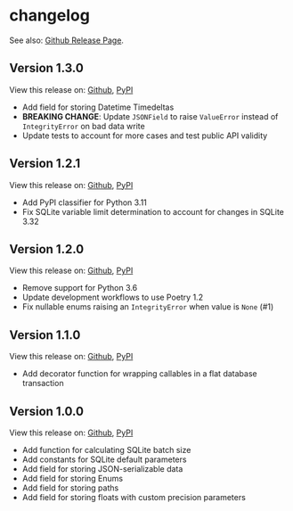 # changelog

See also: [Github Release Page](https://github.com/enpaul/peewee-plus/releases).

## Version 1.3.0

View this release on: [Github](https://github.com/enpaul/peewee-plus/releases/tag/1.3.0),
[PyPI](https://pypi.org/project/peewee-plus/1.3.0/)

- Add field for storing Datetime Timedeltas
- **BREAKING CHANGE**: Update `JSONField` to raise `ValueError` instead of
  `IntegrityError` on bad data write
- Update tests to account for more cases and test public API validity

## Version 1.2.1

View this release on: [Github](https://github.com/enpaul/peewee-plus/releases/tag/1.2.1),
[PyPI](https://pypi.org/project/peewee-plus/1.2.1/)

- Add PyPI classifier for Python 3.11
- Fix SQLite variable limit determination to account for changes in SQLite 3.32

## Version 1.2.0

View this release on: [Github](https://github.com/enpaul/peewee-plus/releases/tag/1.2.0),
[PyPI](https://pypi.org/project/peewee-plus/1.2.0/)

- Remove support for Python 3.6
- Update development workflows to use Poetry 1.2
- Fix nullable enums raising an `IntegrityError` when value is `None` (#1)

## Version 1.1.0

View this release on: [Github](https://github.com/enpaul/peewee-plus/releases/tag/1.1.0),
[PyPI](https://pypi.org/project/peewee-plus/1.1.0/)

- Add decorator function for wrapping callables in a flat database transaction

## Version 1.0.0

View this release on: [Github](https://github.com/enpaul/peewee-plus/releases/tag/1.0.0),
[PyPI](https://pypi.org/project/peewee-plus/1.0.0/)

- Add function for calculating SQLite batch size
- Add constants for SQLite default parameters
- Add field for storing JSON-serializable data
- Add field for storing Enums
- Add field for storing paths
- Add field for storing floats with custom precision parameters
